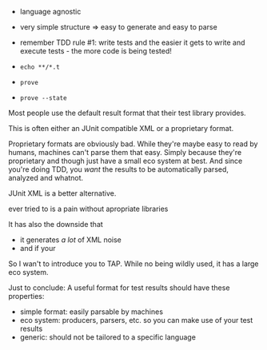 <!-- 
.. title: Why I like TAP
.. slug: why-i-like-tap
.. date: 05/30/2014 08:53:39 PM UTC+02:00
.. tags: testing
.. link: 
.. description: Test Anything Protocol could and should be used by way more people.
.. type: text
-->

- language agnostic
- very simple structure => easy to generate and easy to parse
- remember TDD rule #1: write tests
  and the easier it gets to write and execute tests -
  the more code is being tested!

- `echo **/*.t`
- `prove`
- `prove --state`


Most people use the default result format that their test library provides.

This is often either an JUnit compatible XML or a proprietary format.

Proprietary formats are obviously bad.
While they're maybe easy to read by humans, machines can't parse them that easy.
Simply because they're proprietary and though just have a small eco system at best.
And since you're doing TDD, you *want* the results to be automatically parsed, analyzed and whatnot.

JUnit XML is a better alternative.

ever tried to
is a pain without apropriate libraries

It has also the downside that
- it generates *a lot* of XML noise
- and if your 

So I wan't to introduce you to TAP.
While no being wildly used, it has a large eco system.



Just to conclude: A useful format for test results should have these properties:

- simple format: easily parsable by machines
- eco system: producers, parsers, etc. so you can make use of your test results
- generic: should not be tailored to a specific language
